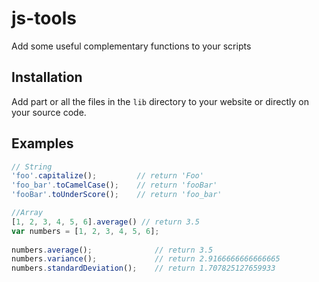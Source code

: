 # js-tools
Add some useful complementary functions to your scripts

## Installation
Add part or all the files in the `lib` directory to your website or directly on your source code.

## Examples
```javascript
// String
'foo'.capitalize();         // return 'Foo'
'foo_bar'.toCamelCase();    // return 'fooBar'
'fooBar'.toUnderScore();    // return 'foo_bar'

//Array
[1, 2, 3, 4, 5, 6].average() // return 3.5
var numbers = [1, 2, 3, 4, 5, 6];
  
numbers.average();              // return 3.5
numbers.variance();             // return 2.9166666666666665
numbers.standardDeviation();    // return 1.707825127659933
```